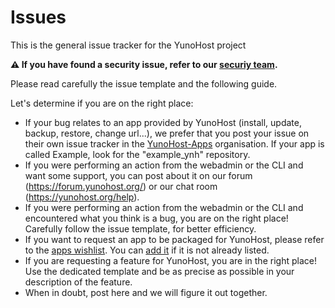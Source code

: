 # Issues
This is the general issue tracker for the YunoHost project

**:warning: If you have found a security issue, refer to our [securiy team](https://yunohost.org/security_team).**

Please read carefully the issue template and the following guide.

Let's determine if you are on the right place:
   - If your bug relates to an app provided by YunoHost (install, update, backup, restore, change url...), we prefer that you post your issue on their own issue tracker in the [YunoHost-Apps](https://github.com/YunoHost-Apps) organisation. If your app is called Example, look for the "example_ynh" repository.
   - If you were performing an action from the webadmin or the CLI and want some support, you can post about it on our forum (https://forum.yunohost.org/) or our chat room (https://yunohost.org/help).
   - If you were performing an action from the webadmin or the CLI and encountered what you think is a bug, you are on the right place! Carefully follow the issue template, for better efficiency.
   - If you want to request an app to be packaged for YunoHost, please refer to the [apps wishlist](https://yunohost.org/apps_wishlist). You can [add it](https://github.com/yunohost/doc/blob/master/pages/02.applications/04.wishlist/apps_wishlist.md) if it is not already listed.
   - If you are requesting a feature for YunoHost, you are in the right place! Use the dedicated template and be as precise as possible in your description of the feature.
   - When in doubt, post here and we will figure it out together.
